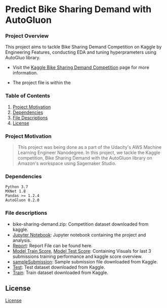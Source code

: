 # Predict Bike Sharing Demand with AutoGluon

### Project Overview

This project aims to tackle Bike Sharing Demand Competition on Kaggle by Engineering Features, conducting EDA and tuning hyperprameters using AutoGluo library.

* Visit the [Kaggle Bike Sharing Demand Competition](https://www.kaggle.com/c/bike-sharing-demand) page for more information.

* The project file is within the 

### Table of Contents

1. [Project Motivation](#project-motivation)
2. [Dependencies](#dependencies)
3. [File Descriptions](#files)
4. [License](#license)

### Project Motivation <a name="project-motivation"></a>
>This project was being done as a part of the Udacity's AWS Machine Learning Engineer Nanodegree. In this project, we tackle the Kaggle competition, Bike Sharing Demand with the AutoGluon library on Amazon's workspace using Sagemaker Studio. 

### Dependencies <a name="dependencies"></a>

```
Python 3.7
MXNet 1.8
Pandas >= 1.2.4
AutoGluon 0.2.0 
```

### File descriptions <a name="files"></a>

* bike-sharing-demand.zip: Competition dataset downloaded from kaggle.
* [Jupyter Notebook](project.ipynb): Jupyter notebook containing the project and analysis.
* [Report](report.md): Report File can be found here.
* [Model Train Score](model_train_score.png), [Model Test Score](model_test_score.png): Containing Visuals for last 3 submissions training performance and kaggle score overview.
* [sampleSubmission](sampleSubmission.csv): Sample submission file downloaded from Kaggle.
* [Test](test.csv): Test dataset downloaded from Kaggle.
* [Train](train.csv): Train dataset downloaded from Kaggle.

## License <a name="license"></a>
[License](LICENSE.txt)

